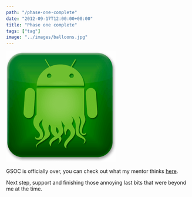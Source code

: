```yaml
---
path: "/phase-one-complete"
date: "2012-09-17T12:00:00+00:00"
title: "Phase one complete"
tags: ["tag"]
image: "../images/balloons.jpg"
---
```


![pandroid icon](pandroid-icon.png)

GSOC is officially over, you can check out what my mentor thinks [here](http://blog.pandorafms.org/?p=605).

Next step, support and finishing those annoying last bits that were beyond me at the time.